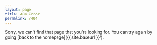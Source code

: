 ```yaml
---
layout: page
title: 404 Error
permalink: /404
---
```


Sorry, we can't find that page that you're looking for. You can try again by going [back to the homepage]({{ site.baseurl }}/).

